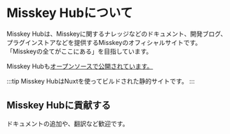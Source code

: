 # Misskey Hubについて
Misskey Hubは、Misskeyに関するナレッジなどのドキュメント、開発ブログ、プラグインストアなどを提供するMisskeyのオフィシャルサイトです。
「Misskeyの全てがここにある」を目指しています。

Misskey Hubも[オープンソースで公開されています。](https://github.com/misskey-dev/misskey-hub)

:::tip
Misskey HubはNuxtを使ってビルドされた静的サイトです。
:::

## Misskey Hubに貢献する
ドキュメントの追加や、翻訳など歓迎です。
